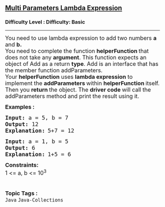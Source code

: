 <h2><a href="https://www.geeksforgeeks.org/problems/multi-parameters-lambda-expression/1?page=1&category=Java-Collections&sortBy=accuracy">Multi Parameters Lambda Expression</a></h2><h3>Difficulty Level : Difficulty: Basic</h3><hr><div class="problems_problem_content__Xm_eO"><p><span style="font-size: 18px;">You need to use lambda expression to add two numbers <strong>a</strong> and <strong>b.</strong><br></span><span style="font-size: 18px;">You need to complete the function&nbsp;<strong>helperFunction&nbsp;</strong>that does not take any&nbsp;<strong>argument</strong>. This function expects an object of Add as a return&nbsp;<strong>type</strong>. Add is an interface that has the member function addParameters. Your&nbsp;<strong>helperFunction</strong>&nbsp;uses&nbsp;<strong>lambda expression</strong>&nbsp;to implement the&nbsp;<strong>addParameters&nbsp;</strong>within&nbsp;<strong>helperFunction&nbsp;</strong>itself. Then you&nbsp;<strong>return&nbsp;</strong>the object. The&nbsp;<strong>driver code&nbsp;</strong>will call the addParameters method and print the result using it.</span></p>
<p><span style="font-size: 18px;"><strong>Examples :</strong>&nbsp;&nbsp;</span></p>
<pre><span style="font-size: 18px;"><strong>Input: </strong>a =<strong> </strong>5, b = 7</span>
<span style="font-size: 18px;"><strong>Output: </strong>12</span>
<strong><span style="font-size: 18px;">Explanation:</span> </strong><span style="font-size: 18px;">5+7 = 12</span></pre>
<pre><span style="font-size: 18px;"><strong>Input: </strong>a =<strong> </strong>1, b = 5</span>
<span style="font-size: 18px;"><strong>Output: </strong>6</span>
<strong><span style="font-size: 18px;">Explanation:</span> </strong><span style="font-size: 18px;">1+5 = 6</span>
</pre>
<p><span style="font-size: 18px;"><strong>Constraints:<br></strong></span><span style="font-size: 18px;">1 &lt;= a, b &lt;= 10<sup>3</sup></span></p></div><br><p><span style=font-size:18px><strong>Topic Tags : </strong><br><code>Java</code>&nbsp;<code>Java-Collections</code>&nbsp;